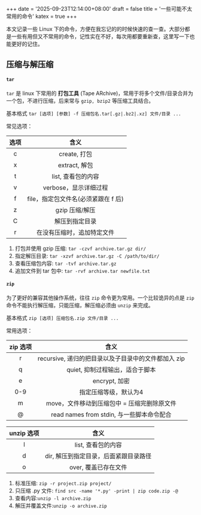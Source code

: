 +++
date = '2025-09-23T12:14:00+08:00'
draft = false
title = '一些可能不太常用的命令'
katex = true
+++

本文记录一些 Linux 下的命令，方便在我忘记的的时候快速的查一查。大部分都是一些有用但又不常用的命令，记性实在不好，每次用都要重新查，这里写一下也能更好的记住。

## 压缩与解压缩

#### ```tar```

```tar``` 是 linux 下常用的 **打包工具** (Tape ARchive)，常用于将多个文件/目录合并为一个包，不进行压缩，后来常与 ```gzip, bzip2``` 等压缩工具结合。

基本格式 ```tar [选项] [参数] -f 压缩包名.tar[.gz|.bz2|.xz] 文件/目录 ...```

常见选项：

| 选项 | 含义 |
| :---: | :---: |
| c | create, 打包 | 
| x | extract, 解包 | 
| t | list, 查看包的内容 |
| v | verbose，显示详细过程 |
| f | file，指定包文件名(必须紧跟在 f 后)|
| z | gzip 压缩/解压 |
| C | 解压到指定目录 |
| r | 在没有压缩时，追加特定文件 |

1. 打包并使用 gzip 压缩: ```tar -czvf archive.tar.gz dir/```
2. 指定解压目录: ```tar -xzvf archive.tar.gz -C /path/to/dir/```
3. 查看压缩包内容: ```tar -tvf archive.tar.gz```
4. 追加文件到 tar 包中: ```tar -rvf archive.tar newfile.txt```

#### ```zip```

为了更好的兼容其他操作系统，往往 ```zip``` 命令更为常用。一个比较诡异的点是 ```zip``` 命令不能执行解压缩，只能压缩，解压缩必须由 ```unzip``` 来完成。

基本格式 ```zip [选项] 压缩包名.zip 文件/目录 ...```

常用选项：

| zip 选项 | 含义 |
| :---: | :---: |
| r | recursive, 递归的把目录以及子目录中的文件都加入 zip  | 
| q | quiet, 抑制过程输出，适合于脚本 | 
| e | encrypt, 加密 |
| 0-9 | 指定压缩等级，默认为4 |
| m | move，文件移动到压缩包中 = 压缩完删除原文件 |
| @ | read names from stdin, 与一些脚本命令配合 |

| unzip 选项 | 含义 |
| :---: | :---: |
| l | list, 查看包的内容 |
| d | dir, 解压到指定目录，后面紧跟目录路径 |
| o | over, 覆盖已存在文件 |

1. 标准压缩: ```zip -r project.zip project/```
2. 只压缩 .py 文件: ```find src -name '*.py' -print | zip code.zip -@```
3. 查看内容:```unzip -l archive.zip```
4. 解压并覆盖文件:```unzip -o archive.zip```